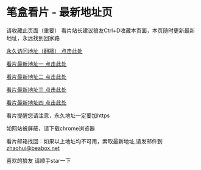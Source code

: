 # 笔盒看片 - 最新地址页

请收藏此页面（重要）
看片站长建议狼友Ctrl+D收藏本页面，本页随时更新最新地址，永远找到回家路

[永久访问地址（翻牆） 点击此处](https://beabox.net/)

[看片最新地址一 点击此处](https://bhe6h0z0g6.shop)

[看片最新地址二 点击此处](https://bha9j7j1z3.shop)

[看片最新地址三 点击此处](https://bhf3m4x1w1.shop)

[看片最新地址四 点击此处](https://bhx9r6o2y6.shop)

看片提醒您请注意，永久地址一定要加https

如网站被屏蔽，请下载chrome浏览器

看片邮箱找回：如果以上地址均不可用，索取最新地址,请发邮件到 zhaohui@beabox.net

喜欢的狼友 请顺手star一下